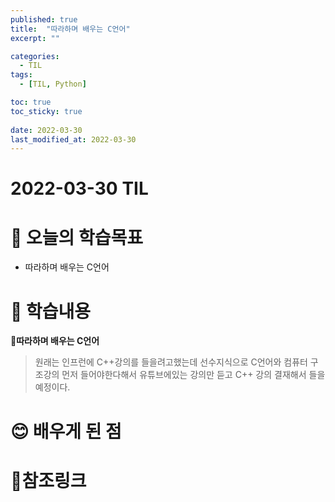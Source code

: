 ```yaml
---
published: true
title:  "따라하며 배우는 C언어"
excerpt: ""

categories:
  - TIL
tags:
  - [TIL, Python]

toc: true
toc_sticky: true
 
date: 2022-03-30
last_modified_at: 2022-03-30
---
```


# **2022-03-30 TIL**

# 🤔 오늘의 학습목표
- 따라하며 배우는 C언어

# 📃 학습내용
📌**따라하며 배우는 C언어**
> 원래는 인프런에 C++강의를 들을려고했는데 선수지식으로 C언어와 컴퓨터 구조강의 먼저 들어야한다해서 유튜브에있는 강의만 듣고 C++ 강의 결재해서 들을 예정이다.







# 😊 배우게 된 점


# 📌참조링크
